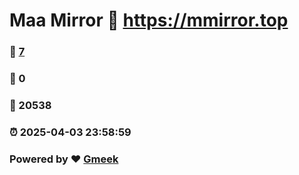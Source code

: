 # Maa Mirror :link: https://mmirror.top 
### :page_facing_up: [7](https://mmirror.top/tag.html) 
### :speech_balloon: 0 
### :hibiscus: 20538 
### :alarm_clock: 2025-04-03 23:58:59 
### Powered by :heart: [Gmeek](https://github.com/Meekdai/Gmeek)
